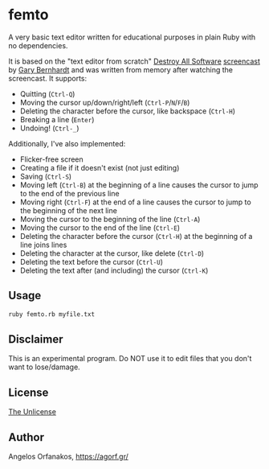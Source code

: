# femto

A very basic text editor written for educational purposes in plain Ruby with no
dependencies.

It is based on the "text editor from scratch" [Destroy All Software][DAS]
[screencast][] by [Gary Bernhardt][] and was written from memory after watching
the screencast. It supports:

* Quitting (`Ctrl-Q`)
* Moving the cursor up/down/right/left (`Ctrl-P`/`N`/`F`/`B`)
* Deleting the character before the cursor, like backspace (`Ctrl-H`)
* Breaking a line (`Enter`)
* Undoing! (`Ctrl-_`)

Additionally, I've also implemented:

* Flicker-free screen
* Creating a file if it doesn't exist (not just editing)
* Saving (`Ctrl-S`)
* Moving left (`Ctrl-B`) at the beginning of a line causes the cursor to jump to
  the end of the previous line
* Moving right (`Ctrl-F`) at the end of a line causes the cursor to jump to the
  beginning of the next line
* Moving the cursor to the beginning of the line (`Ctrl-A`)
* Moving the cursor to the end of the line (`Ctrl-E`)
* Deleting the character before the cursor (`Ctrl-H`) at the beginning of a line
  joins lines
* Deleting the character at the cursor, like delete (`Ctrl-D`)
* Deleting the text before the cursor (`Ctrl-U`)
* Deleting the text after (and including) the cursor (`Ctrl-K`)

[screencast]: https://www.destroyallsoftware.com/screencasts/catalog/text-editor-from-scratch
[DAS]: https://www.destroyallsoftware.com/
[Gary Bernhardt]: https://twitter.com/garybernhardt

## Usage

~~~ sh
ruby femto.rb myfile.txt
~~~

## Disclaimer

This is an experimental program. Do NOT use it to edit files that you don't want
to lose/damage.

## License

[The Unlicense](https://github.com/agorf/femto/blob/master/LICENSE)

## Author

Angelos Orfanakos, <https://agorf.gr/>
